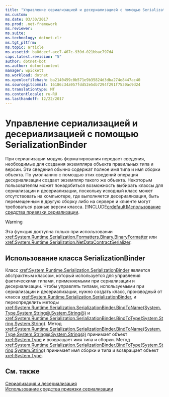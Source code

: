 ```yaml
---
title: "Управление сериализацией и десериализацией с помощью SerializationBinder"
ms.custom: 
ms.date: 03/30/2017
ms.prod: .net-framework
ms.reviewer: 
ms.suite: 
ms.technology: dotnet-clr
ms.tgt_pltfrm: 
ms.topic: article
ms.assetid: ba8dcecf-acc7-467c-939d-021bbac797d4
caps.latest.revision: "5"
author: dotnet-bot
ms.author: dotnetcontent
manager: wpickett
ms.workload: dotnet
ms.openlocfilehash: ba2140459c0b571e9b35824d3dba274e8447ac40
ms.sourcegitcommit: 16186c34a957fdd52e5db7294f291f7530ac9d24
ms.translationtype: MT
ms.contentlocale: ru-RU
ms.lasthandoff: 12/22/2017
---
```

# <a name="controlling-serialization-and-deserialization-with-serializationbinder"></a>Управление сериализацией и десериализацией с помощью SerializationBinder
При сериализации модуль форматирования передает сведения, необходимые для создания экземпляра объекта правильных типа и версии. Эти сведения обычно содержат полное имя типа и имя сборки объекта. По умолчанию с помощью этих сведений операция десериализации создает экземпляр такого же объекта. Некоторым пользователям может понадобиться возможность выбирать классы для сериализации и десериализации, поскольку исходный класс может отсутствовать на компьютере, где выполняется десериализация, быть перемещенным в другую сборку либо на сервере и клиенте могут требоваться разные версии класса. [!INCLUDE[crdefault](../../../../includes/crdefault-md.md)][Использование средства привязки сериализации](../../../../docs/framework/wcf/samples/usage-of-serialization-binder.md).  
  
> [!WARNING]
>  Эта функция доступна только при использовании <xref:System.Runtime.Serialization.Formatters.Binary.BinaryFormatter> или <xref:System.Runtime.Serialization.NetDataContractSerializer>.  
  
## <a name="using-serializationbinder"></a>Использование класса SerializationBinder  
 Класс <xref:System.Runtime.Serialization.SerializationBinder> является абстрактным классом, который используется для управления фактическими типами, применяемыми при сериализации и десериализации. Чтобы управлять типами, используемыми при сериализации и десериализации, нужно создать класс, производный от класса <xref:System.Runtime.Serialization.SerializationBinder>, и переопределить методы <xref:System.Runtime.Serialization.SerializationBinder.BindToName(System.Type,System.String@,System.String@)> и <xref:System.Runtime.Serialization.SerializationBinder.BindToType(System.String,System.String)>. Метод <xref:System.Runtime.Serialization.SerializationBinder.BindToName(System.Type,System.String@,System.String@)> принимает объект <xref:System.Type> и возвращает имя типа и сборки. Метод <xref:System.Runtime.Serialization.SerializationBinder.BindToType(System.String,System.String)> принимает имя сборки и типа и возвращает объект <xref:System.Type>.  
  
## <a name="see-also"></a>См. также  
 [Сериализация и десериализация](../../../../docs/framework/wcf/feature-details/serialization-and-deserialization.md)  
 [Использование средства привязки сериализации](../../../../docs/framework/wcf/samples/usage-of-serialization-binder.md)
